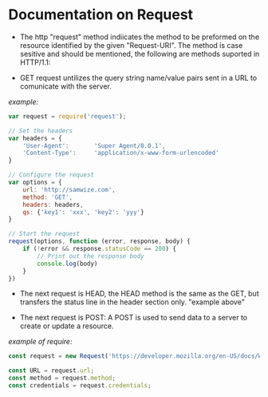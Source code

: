 # Documentation on Request

- The http "request" method indiicates the method to be preformed on the resource identified by the given "Request-URI". The method is case sesitive and should be mentioned, the following are methods suported in HTTP/1.1:

 
- GET request untilizes the query string name/value pairs sent in a URL to comunicate with the server.

*example:*
```javascript
var request = require('request');

// Set the headers
var headers = {
    'User-Agent':       'Super Agent/0.0.1',
    'Content-Type':     'application/x-www-form-urlencoded'
}

// Configure the request
var options = {
    url: 'http://samwize.com',
    method: 'GET',
    headers: headers,
    qs: {'key1': 'xxx', 'key2': 'yyy'}
}

// Start the request
request(options, function (error, response, body) {
    if (!error && response.statusCode == 200) {
        // Print out the response body
        console.log(body)
    }
})
```

- The next request is HEAD, the HEAD method is the same as the GET, but transfers the status line in the header section only. "example above"
             
- The next request is POST:
 A POST is used to send data to a server to create or update a resource.


*example of require:*
```javascript
const request = new Request('https://developer.mozilla.org/en-US/docs/Web/API/Node');

const URL = request.url;
const method = request.method;
const credentials = request.credentials;
```